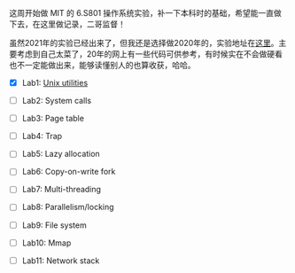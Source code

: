 
这周开始做 MIT 的 6.S801 操作系统实验，补一下本科时的基础，希望能一直做下去，在这里做记录，二哥监督！

虽然2021年的实验已经出来了，但我还是选择做2020年的，实验地址在[这里](https://pdos.csail.mit.edu/6.828/2020/schedule.html)。主要考虑到自己太菜了，20年的网上有一些代码可供参考，有时候实在不会做硬看也不一定能做出来，能够读懂别人的也算收获，哈哈。

- [x] Lab1: [Unix utilities](https://github.com/nathan-tw/6.s801-lab/tree/util)
- [ ] Lab2: System calls
- [ ] Lab3: Page table
- [ ] Lab4: Trap
- [ ] Lab5: Lazy allocation
- [ ] Lab6: Copy-on-write fork
- [ ] Lab7: Multi-threading
- [ ] Lab8: Parallelism/locking
- [ ] Lab9: File system
- [ ] Lab10: Mmap
- [ ] Lab11: Network stack

